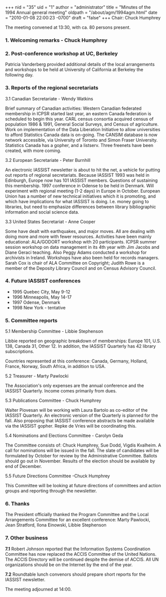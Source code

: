+++
nid = "35"
uid = "1"
author = "administrator"
title = "Minutes of the 1994 Annual general meeting"
oldpath = "/about/agm/1994agm.html"
date = "2010-01-08 22:00:23 -0700"
draft = "false"
+++
Chair: Chuck Humphrey

The meeting convened at 13:30, with ca. 80 persons present.

### 1. Welcoming remarks - Chuck Humphrey

### 2. Post-conference workshop at UC, Berkeley

Patricia Vanderberg provided additional details of the local
arrangements and workshops to be held at University of California at
Berkeley the following day.

### 3. Reports of the regional secretariats

3.1 Canadian Secretariate - Wendy Watkins

Brief summary of Canadian activities: Western Canadian federated
membership in ICPSR started last year, an eastern Canada federation is
scheduled to begin this year. CARL census consortia acquired census of
population 1986 & 1991, General Social Surveys, and Census of
agriculture. Work on implementation of the Data Liberation Initiative to
allow universities to afford Statistics Canada data is on-going. The
CANSIM database is now network accessible, via University of Toronto and
Simon Fraser University. Statistics Canada has a gopher, and a listserv.
Three freenets have been created, with more coming.

3.2 European Secretariate - Peter Burnhill

An electronic IASSIST newsletter is about to hit the net, a vehicle for
putting out reports of regional secretariats. Because IASSIST 1993 was
held in Edinburgh, Europe now has 101 IASSIST members. Questions of
sustaining this membership. 1997 conference in Odense to be held in
Denmark. Will experiment with regional meeting (1-2 days) in Europe in
October. European Union has a number of new technical initiatives which
it is promoting, and which have implications for what IASSIST is doing.
I.e. money going to libraries, but need to emphasize differences between
library bibliographic information and social science data.

3.3 United States Secretariat - Anne Cooper

Some have dealt with earthquakes, and major moves. All are dealing with
doing more and more with fewer resources. Activities have been mainly
educational: ALA/GODORT workshop with 20 participants. ICPSR summer
session workshop on data management in its 4th year with Jim Jacobs and
Diane Geraci teaching. Also Peggy Adams conducted a workshop for
archivists in Ireland. Workshops have also been held for records
managers. Sarah Cox is chair of ALA Committee on Copyright; Judith Rowe
is a member of the Deposity Library Council and on Census Advisory
Council.

### 4. Future IASSIST conferences

-   1995 Quebec City, May 9-12
-   1996 Minneapolis, May 14-17
-   1997 Odense, Denmark
-   1998 New York - tentative

### 5. Committee reports

5.1 Membership Committee - Libbie Stephenson

Libbie reported on geographic breakdown of memberships: Europe 101, U.S.
138, Canada 31, Other 12. In addition, the IASSIST Quarterly has 42
library subscriptions.

Countries represented at this conference: Canada, Germany, Holland,
France, Norway, South Africa, in addition to USA.

5.2 Treasurer - Marty Pawlocki

The Association's only expenses are the annual conference and the
IASSIST Quarterly. Income comes primarily from dues.

5.3 Publications Committee - Chuck Humphrey

Walter Piovesan will be working with Laura Bartolo as co-editor of the
IASSIST Quarterly. An electronic version of the Quarterly is planned for
the fall. Also proposing that IASSIST conference abstracts be made
available via the IASSIST gopher. Repke de Vries will be coordinating
this.

5.4 Nominations and Elections Committee - Carolyn Geda

The Committee consists of: Chuck Humphrey, Sue Dodd, Vigdis Kvalheim. A
call for nominations will be issued in the fall. The slate of candidates
will be formulated by October for review by the Administrative
Committee. Ballots should go out in November. Results of the election
should be available by end of December.

5.5 Future Directions Committee -Chuck Humphrey

This Committee will be looking at future directions of committees and
action groups and reporting through the newsletter.

### 6. Thanks

The President officially thanked the Program Committee and the Local
Arrangements Committee for an excellent conference: Marty Pawlocki, Jean
Stratford, Ilona Einowski, Libbie Stephenson

### 7. Other business

**7.1** Robert Johnson reported that the Information Systems
Coordination Committee has now replaced the ACCIS Committee of the
United Nations. The ACCIS Directory will be continued despite the demise
of ACCIS. All UN organizations should be on the Internet by the end of
the year.

**7.2** Roundtable lunch convenors should prepare short reports for the
IASSIST newsletter.

The meeting adjourned at 14:00.
